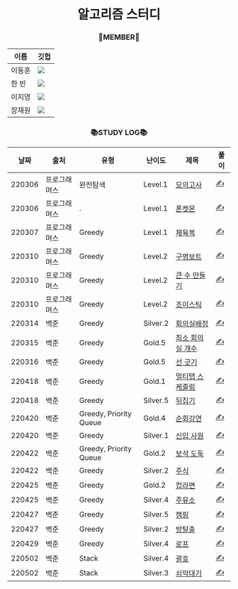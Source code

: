 <div align="center">

# 알고리즘 스터디


### 👫MEMBER👫
|이름|깃헙|
|------|---|
|이동훈| <a href="https://github.com/green-kong"><img src="https://img.shields.io/badge/dev%2D%2Dkong-339933?style=flat-square&logo=github&logoColor=white&link=https://github.com/green-kong"/></a>|
|한  빈|<a href="https://github.com/hb707"><img src="https://img.shields.io/badge/hb707-fa52ca?style=flat-square&logo=github&logoColor=white&link=https://github.com/hb707"/></a>|
|이지영|<a href="https://github.com/easy-young"><img src="https://img.shields.io/badge/easy%2D%2Dyoung-ed9e00?style=flat-square&logo=github&logoColor=white&link=https://github.com/easy-young"/></a>|
|장재원|<a href="https://github.com/bitkunst"><img src="https://img.shields.io/badge/bitKunst-0072dd?style=flat-square&logo=github&logoColor=white&link=https://github.com/bitKunst"/></a>|

### 📚STUDY LOG📚
|날짜|출처|유형|난이도|제목|풀이|
|---|---|---|---|---|---|
|220306|프로그래머스|완전탐색|Level.1|[모의고사](https://programmers.co.kr/learn/courses/30/lessons/42840)|[✍️](https://github.com/green-kong/Algorithm_Study/tree/master/1week/PR_42840)|
|220306|프로그래머스|.|Level.1|[폰켓몬](https://programmers.co.kr/learn/courses/30/lessons/1845)|[✍️](https://github.com/green-kong/Algorithm_Study/tree/master/1week/PR_1845)|
|220307|프로그래머스|Greedy|Level.1|[체육복](https://programmers.co.kr/learn/courses/30/lessons/42862)|[✍️](https://github.com/green-kong/Algorithm_Study/tree/master/1week/PR_42862)|
|220310|프로그래머스|Greedy|Level.2|[구명보트](https://programmers.co.kr/learn/courses/30/lessons/42885)|[✍️](https://github.com/green-kong/Algorithm_Study/tree/master/1week/PR_42885)|
|220310|프로그래머스|Greedy|Level.2|[큰 수 만들기](https://programmers.co.kr/learn/courses/30/lessons/42883)|[✍️](https://github.com/green-kong/Algorithm_Study/tree/master/1week/PR_42883)|
|220310|프로그래머스|Greedy|Level.2|[조이스틱](https://programmers.co.kr/learn/courses/30/lessons/42860)|[✍️](https://github.com/green-kong/Algorithm_Study/tree/master/1week/PR_42860)|
|220314|백준|Greedy|Silver.2|[회의실배정](https://www.acmicpc.net/problem/1931)|[✍️](https://github.com/green-kong/Algorithm_Study/tree/master/2week/BJ_1931)|
|220315|백준|Greedy|Gold.5|[최소 회의실 개수](https://www.acmicpc.net/problem/19598)|[✍️](https://github.com/green-kong/Algorithm_Study/tree/master/2week/BJ_19598)|
|220316|백준|Greedy|Gold.5|[선 긋기](https://www.acmicpc.net/problem/2170)|[✍️](https://github.com/green-kong/Algorithm_Study/tree/master/2week/BJ_2170)|
|220418|백준|Greedy|Gold.1|[멀티탭 스케줄링](https://www.acmicpc.net/problem/1700)|[✍️](https://github.com/green-kong/Algorithm_Study/tree/master/3week/BJ_1700)|
|220418|백준|Greedy|Silver.5|[뒤집기](https://www.acmicpc.net/problem/1439)|[✍️](https://github.com/green-kong/Algorithm_Study/tree/master/3week/BJ_1439)|
|220420|백준|Greedy, Priority Queue|Gold.4|[순회강연](https://www.acmicpc.net/problem/2109)|[✍️](https://github.com/green-kong/Algorithm_Study/tree/master/3week/BJ_2109)|
|220420|백준|Greedy|Silver.1|[신입 사원](https://www.acmicpc.net/problem/1946)|[✍️](https://github.com/green-kong/Algorithm_Study/tree/master/3week/BJ_1946)|
|220422|백준|Greedy, Priority Queue|Gold.2|[보석 도둑](https://www.acmicpc.net/problem/1202)|[✍️](https://github.com/green-kong/Algorithm_Study/tree/master/3week/BJ_1202)|
|220422|백준|Greedy|Silver.2|[주식](https://www.acmicpc.net/problem/11501)|[✍️](https://github.com/green-kong/Algorithm_Study/tree/master/3week/BJ_11501)|
|220425|백준|Greedy|Gold.2|[컵라면](https://www.acmicpc.net/problem/1781)|[✍️](https://github.com/green-kong/Algorithm_Study/tree/master/4week/BJ_1781)|
|220425|백준|Greedy|Silver.4|[주유소](https://www.acmicpc.net/problem/13305)|[✍️](https://github.com/green-kong/Algorithm_Study/tree/master/4week/BJ_13305)|
|220427|백준|Greedy|Silver.5|[캠핑](https://www.acmicpc.net/problem/4796)|[✍️](https://github.com/green-kong/Algorithm_Study/tree/master/4week/BJ_4796)|
|220427|백준|Greedy|Silver.2|[방탈출](https://www.acmicpc.net/problem/15729)|[✍️](https://github.com/green-kong/Algorithm_Study/tree/master/4week/BJ_15729)|
|220429|백준|Greedy|Silver.4|[로프](https://www.acmicpc.net/problem/2217)|[✍️](https://github.com/green-kong/Algorithm_Study/tree/master/4week/BJ_2217)|
|220502|백준|Stack|Silver.4|[괄호](https://www.acmicpc.net/problem/9012)|[✍️](https://github.com/green-kong/Algorithm_Study/tree/master/5week/BJ_9012)|
|220502|백준|Stack|Silver.3|[쇠막대기](https://www.acmicpc.net/problem/10799)|[✍️](https://github.com/green-kong/Algorithm_Study/tree/master/5week/BJ_10799)|
</div>
